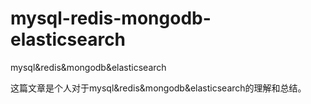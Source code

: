 # mysql-redis-mongodb-elasticsearch
mysql&amp;redis&amp;mongodb&amp;elasticsearch

这篇文章是个人对于mysql&redis&mongodb&elasticsearch的理解和总结。



